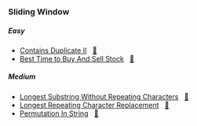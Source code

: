 ### Sliding Window

##### Easy
- [Contains Duplicate II](https://leetcode.com/problems/contains-duplicate-ii/description/) &nbsp;&nbsp;[📄](/sliding_window/ContainsDuplicateII.java)
- [Best Time to Buy And Sell Stock](https://leetcode.com/problems/best-time-to-buy-and-sell-stock/) &nbsp;&nbsp;[📄](/sliding_window/BestTimetoBuyAndSellStock.java)

##### Medium
- [Longest Substring Without Repeating Characters](https://leetcode.com/problems/longest-substring-without-repeating-characters/) &nbsp;&nbsp;[📄](/sliding_window/LongestSubstringWithoutRepeatingCharacters.java)
- [Longest Repeating Character Replacement](https://leetcode.com/problems/longest-repeating-character-replacement/description/) &nbsp;&nbsp;[📄](/sliding_window/LongestRepeatingCharacterReplacement.java)
- [Permutation In String](https://leetcode.com/problems/permutation-in-string/) &nbsp;&nbsp;[📄](/sliding_window/PermutationInString.java)